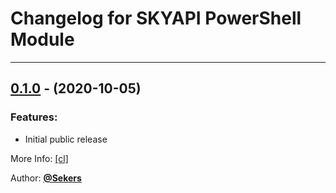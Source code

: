 # Changelog for SKYAPI PowerShell Module

---

## [0.1.0](https://github.com/Sekers/SKYAPI) - (2020-10-05)

### Features:

+ Initial public release

More Info: [[cl]](https://github.com/Sekers/SKYAPI)

Author: [**@Sekers**](https://github.com/Sekers)